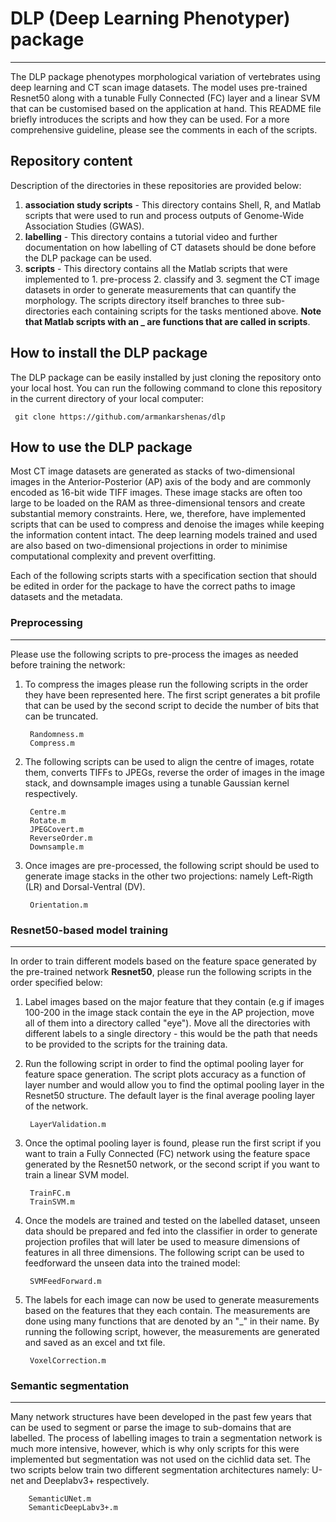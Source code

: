 # DLP (Deep Learning Phenotyper) package  
---
The DLP package phenotypes morphological variation of vertebrates using deep learning and CT scan image datasets. The model uses pre-trained Resnet50 along with a tunable Fully Connected (FC) layer and a linear SVM that can be customised based on the application at hand. This README file briefly introduces the scripts and how they can be used. For a more comprehensive guideline, please see the comments in each of the scripts.

## Repository content
Description of the directories in these repositories are provided below:

1. **association study scripts** - This directory contains Shell, R, and Matlab scripts that were used to run and process outputs of Genome-Wide Association Studies (GWAS).  
2. **labelling** - This directory contains a tutorial video and further documentation on how labelling of CT datasets should be done before the DLP package can be used.  
3. **scripts** - This directory contains all the Matlab scripts that were implemented to 1. pre-process 2. classify and 3. segment the CT image datasets in order to generate measurements that can quantify the morphology. The scripts directory itself branches to three sub-directories each containing scripts for the tasks mentioned above. **Note that Matlab scripts with an _ are functions that are called in scripts**. 

## How to install the DLP package 

The DLP package can be easily installed by just cloning the repository onto your local host. You can run the following command to clone this repository in the current directory of your local computer: 

	 git clone https://github.com/armankarshenas/dlp


## How to use the DLP package 

Most CT image datasets are generated as stacks of two-dimensional images in the Anterior-Posterior (AP) axis of the body and are commonly encoded as 16-bit wide TIFF images. These image stacks are often too large to be loaded on the RAM as three-dimensional tensors and create substantial memory constraints. Here, we, therefore, have implemented scripts that can be used to compress and denoise the images while keeping the information content intact. The deep learning models trained and used are also based on two-dimensional projections in order to minimise computational complexity and prevent overfitting. 

Each of the following scripts starts with a specification section that should be edited in order for the package to have the correct paths to image datasets and the metadata. 

### Preprocessing 
---
Please use the following scripts to pre-process the images as needed before training the network: 

1. To compress the images please run the following scripts in the order they have been represented here. The first script generates a bit profile that can be used by the second script to decide the number of bits that can be truncated. 
		
		Randomness.m
		Compress.m
2. The following scripts can be used to align the centre of images, rotate them, converts TIFFs to JPEGs, reverse the order of images in the image stack, and downsample images using a tunable Gaussian kernel respectively. 

		Centre.m
		Rotate.m
		JPEGCovert.m
		ReverseOrder.m
		Downsample.m
3. Once images are pre-processed, the following script should be used to generate image stacks in the other two projections: namely Left-Rigth (LR) and Dorsal-Ventral (DV). 

		Orientation.m
		
### Resnet50-based model training 
---

In order to train different models based on the feature space generated by the pre-trained network **Resnet50**, please run the following scripts in the order specified below: 

1. Label images based on the major feature that they contain (e.g if images 100-200 in the image stack contain the eye in the AP projection, move all of them into a directory called "eye"). Move all the directories with different labels to a single directory - this would be the path that needs to be provided to the scripts for the training data. 
2. Run the following script in order to find the optimal pooling layer for feature space generation. The script plots accuracy as a function of layer number and would allow you to find the optimal pooling layer in the Resnet50 structure. The default layer is the final average pooling layer of the network. 

		LayerValidation.m
3. Once the optimal pooling layer is found, please run the first script if you want to train a Fully Connected (FC) network using the feature space generated by the Resnet50 network, or the second script if you want to train a linear SVM model. 
		
		TrainFC.m
		TrainSVM.m
4. Once the models are trained and tested on the labelled dataset, unseen data should be prepared and fed into the classifier in order to generate projection profiles that will later be used to measure dimensions of features in all three dimensions. The following script can be used to feedforward the unseen data into the trained model: 

		SVMFeedForward.m
5. The labels for each image can now be used to generate measurements based on the features that they each contain. The measurements are done using many functions that are denoted by an "_" in their name. By running the following script, however, the measurements are generated and saved as an excel and txt file. 

		VoxelCorrection.m
### Semantic segmentation 
--- 

Many network structures have been developed in the past few years that can be used to segment or parse the image to sub-domains that are labelled. The process of labelling images to train a segmentation network is much more intensive, however, which is why only scripts for this were implemented but segmentation was not used on the cichlid data set. The two scripts below train two different segmentation architectures namely: U-net and Deeplabv3+ respectively.

		SemanticUNet.m
		SemanticDeepLabv3+.m 